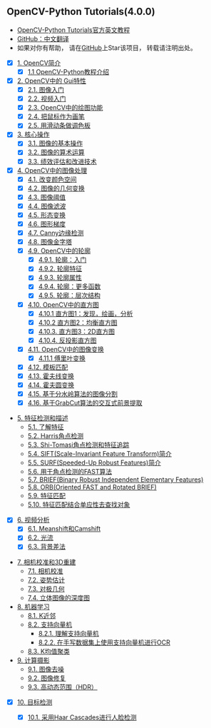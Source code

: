 ## OpenCV-Python Tutorials(4.0.0)
- [OpenCV-Python Tutorials官方英文教程](https://docs.opencv.org/4.0.0/d6/d00/tutorial_py_root.html)
- [GitHub：中文翻译](https://github.com/HLearning/OpenCV-Python-Tutorials)
- 如果对你有帮助， 请在[GitHub](https://github.com/HLearning/OpenCV-Python-Tutorials)上Star该项目， 转载请注明出处。


* [x] [1. OpenCV简介](https://github.com/HLearning/OpenCV-Python-Tutorials/tree/master/1.%20OpenCV%E7%AE%80%E4%BB%8B)
  * [x] [1.1 OpenCV-Python教程介绍](https://github.com/HLearning/OpenCV-Python-Tutorials/tree/master/1.%20OpenCV%E7%AE%80%E4%BB%8B/1.1.%20OpenCV-Python%E6%95%99%E7%A8%8B%E4%BB%8B%E7%BB%8D)
* [x] [2. OpenCV中的 Gui特性](https://github.com/HLearning/OpenCV-Python-Tutorials/tree/master/2.%20OpenCV%E4%B8%AD%E7%9A%84%20Gui%E7%89%B9%E6%80%A7)
  * [x] [2.1. 图像入门](https://github.com/HLearning/OpenCV-Python-Tutorials/tree/master/2.%20OpenCV%E4%B8%AD%E7%9A%84%20Gui%E7%89%B9%E6%80%A7/2.1.%20%E5%9B%BE%E5%83%8F%E5%85%A5%E9%97%A8)
  * [x] [2.2. 视频入门](https://github.com/HLearning/OpenCV-Python-Tutorials/tree/master/2.%20OpenCV%E4%B8%AD%E7%9A%84%20Gui%E7%89%B9%E6%80%A7/2.2.%20%E8%A7%86%E9%A2%91%E5%85%A5%E9%97%A8)
  * [x] [2.3. OpenCV中的绘图功能](https://github.com/HLearning/OpenCV-Python-Tutorials/tree/master/2.%20OpenCV%E4%B8%AD%E7%9A%84%20Gui%E7%89%B9%E6%80%A7/2.3.%20OpenCV%E4%B8%AD%E7%9A%84%E7%BB%98%E5%9B%BE%E5%8A%9F%E8%83%BD)
  * [x] [2.4. 把鼠标作为画笔](https://github.com/HLearning/OpenCV-Python-Tutorials/tree/master/2.%20OpenCV%E4%B8%AD%E7%9A%84%20Gui%E7%89%B9%E6%80%A7/2.4.%20%E6%8A%8A%E9%BC%A0%E6%A0%87%E4%BD%9C%E4%B8%BA%E7%94%BB%E7%AC%94)
  * [x] [2.5. 用滑动条做调色板](https://github.com/HLearning/OpenCV-Python-Tutorials/tree/master/2.%20OpenCV%E4%B8%AD%E7%9A%84%20Gui%E7%89%B9%E6%80%A7/2.5.%20%E7%94%A8%E6%BB%91%E5%8A%A8%E6%9D%A1%E5%81%9A%E8%B0%83%E8%89%B2%E6%9D%BF)
* [x] [3. 核心操作](https://github.com/HLearning/OpenCV-Python-Tutorials/tree/master/3.%20%E6%A0%B8%E5%BF%83%E6%93%8D%E4%BD%9C)
  * [x] [3.1. 图像的基本操作](https://github.com/HLearning/OpenCV-Python-Tutorials/tree/master/3.%20%E6%A0%B8%E5%BF%83%E6%93%8D%E4%BD%9C/3.1.%20%E5%9B%BE%E5%83%8F%E7%9A%84%E5%9F%BA%E6%9C%AC%E6%93%8D%E4%BD%9C)
  * [x] [3.2. 图像的算术运算](https://github.com/HLearning/OpenCV-Python-Tutorials/tree/master/3.%20%E6%A0%B8%E5%BF%83%E6%93%8D%E4%BD%9C/3.2.%20%E5%9B%BE%E5%83%8F%E7%9A%84%E7%AE%97%E6%9C%AF%E8%BF%90%E7%AE%97)
  * [x] [3.3. 绩效评估和改进技术](https://github.com/HLearning/OpenCV-Python-Tutorials/tree/master/3.%20%E6%A0%B8%E5%BF%83%E6%93%8D%E4%BD%9C/3.3.%20%E7%BB%A9%E6%95%88%E8%AF%84%E4%BC%B0%E5%92%8C%E6%94%B9%E8%BF%9B%E6%8A%80%E6%9C%AF)
* [x] [4. OpenCV中的图像处理](https://github.com/HLearning/OpenCV-Python-Tutorials/tree/master/4.%20OpenCV%E4%B8%AD%E7%9A%84%E5%9B%BE%E5%83%8F%E5%A4%84%E7%90%86)
  * [x] [4.1. 改变颜色空间](https://github.com/HLearning/OpenCV-Python-Tutorials/tree/master/4.%20OpenCV%E4%B8%AD%E7%9A%84%E5%9B%BE%E5%83%8F%E5%A4%84%E7%90%86/4.1.%20%E6%94%B9%E5%8F%98%E9%A2%9C%E8%89%B2%E7%A9%BA%E9%97%B4)
  * [x] [4.2. 图像的几何变换](https://github.com/HLearning/OpenCV-Python-Tutorials/tree/master/4.%20OpenCV%E4%B8%AD%E7%9A%84%E5%9B%BE%E5%83%8F%E5%A4%84%E7%90%86/4.2.%20%E5%9B%BE%E5%83%8F%E7%9A%84%E5%87%A0%E4%BD%95%E5%8F%98%E6%8D%A2)
  * [x] [4.3. 图像阈值](https://github.com/HLearning/OpenCV-Python-Tutorials/tree/master/4.%20OpenCV%E4%B8%AD%E7%9A%84%E5%9B%BE%E5%83%8F%E5%A4%84%E7%90%86/4.3.%20%E5%9B%BE%E5%83%8F%E9%98%88%E5%80%BC)
  * [x] [4.4. 图像滤波](https://github.com/HLearning/OpenCV-Python-Tutorials/tree/master/4.%20OpenCV%E4%B8%AD%E7%9A%84%E5%9B%BE%E5%83%8F%E5%A4%84%E7%90%86/4.4.%20%E5%9B%BE%E5%83%8F%E6%BB%A4%E6%B3%A2)
  * [x] [4.5. 形态变换](https://github.com/HLearning/OpenCV-Python-Tutorials/tree/master/4.%20OpenCV%E4%B8%AD%E7%9A%84%E5%9B%BE%E5%83%8F%E5%A4%84%E7%90%86/4.5.%20%E5%BD%A2%E6%80%81%E5%8F%98%E6%8D%A2)
  * [x] [4.6. 图形梯度](https://github.com/HLearning/OpenCV-Python-Tutorials/tree/master/4.%20OpenCV%E4%B8%AD%E7%9A%84%E5%9B%BE%E5%83%8F%E5%A4%84%E7%90%86/4.6.%20%E5%9B%BE%E5%BD%A2%E6%A2%AF%E5%BA%A6)
  * [x] [4.7. Canny边缘检测](https://github.com/HLearning/OpenCV-Python-Tutorials/tree/master/4.%20OpenCV%E4%B8%AD%E7%9A%84%E5%9B%BE%E5%83%8F%E5%A4%84%E7%90%86/4.7.%20Canny%E8%BE%B9%E7%BC%98%E6%A3%80%E6%B5%8B)
  * [x] [4.8. 图像金字塔](https://github.com/HLearning/OpenCV-Python-Tutorials/tree/master/4.%20OpenCV%E4%B8%AD%E7%9A%84%E5%9B%BE%E5%83%8F%E5%A4%84%E7%90%86/4.8.%20%E5%9B%BE%E5%83%8F%E9%87%91%E5%AD%97%E5%A1%94)
  * [x] [4.9. OpenCV中的轮廓](https://github.com/HLearning/OpenCV-Python-Tutorials/tree/master/4.%20OpenCV%E4%B8%AD%E7%9A%84%E5%9B%BE%E5%83%8F%E5%A4%84%E7%90%86/4.9.%20OpenCV%E4%B8%AD%E7%9A%84%E8%BD%AE%E5%BB%93)
    * [x] [4.9.1. 轮廓：入门]( )
    * [x] [4.9.2. 轮廓特征]( )
    * [x] [4.9.3. 轮廓属性]( )
    * [x] [4.9.4. 轮廓：更多函数]( )
    * [x] [4.9.5. 轮廓：层次结构]( )
  * [x] [4.10. OpenCV中的直方图](https://github.com/HLearning/OpenCV-Python-Tutorials/tree/master/4.%20OpenCV%E4%B8%AD%E7%9A%84%E5%9B%BE%E5%83%8F%E5%A4%84%E7%90%86/4.10.%20OpenCV%E4%B8%AD%E7%9A%84%E7%9B%B4%E6%96%B9%E5%9B%BE)
    * [x] [4.10.1 直方图1：发现，绘画，分析]( )
    * [x] [4.10.2 直方图2：均衡直方图]( )
    * [x] [4.10.3. 直方图3：2D直方图]( )
    * [x] [4.10.4. 反投影直方图]( )
  * [x] [4.11. OpenCV中的图像变换](https://github.com/HLearning/OpenCV-Python-Tutorials/tree/master/4.%20OpenCV%E4%B8%AD%E7%9A%84%E5%9B%BE%E5%83%8F%E5%A4%84%E7%90%86/4.11.%20OpenCV%E4%B8%AD%E7%9A%84%E5%9B%BE%E5%83%8F%E5%8F%98%E6%8D%A2)
    * [x] [4.11.1 傅里叶变换]( )
  * [x] [4.12. 模板匹配](https://github.com/HLearning/OpenCV-Python-Tutorials/tree/master/4.%20OpenCV%E4%B8%AD%E7%9A%84%E5%9B%BE%E5%83%8F%E5%A4%84%E7%90%86/4.12.%20%E6%A8%A1%E6%9D%BF%E5%8C%B9%E9%85%8D)
  * [x] [4.13. 霍夫线变换](https://github.com/HLearning/OpenCV-Python-Tutorials/tree/master/4.%20OpenCV%E4%B8%AD%E7%9A%84%E5%9B%BE%E5%83%8F%E5%A4%84%E7%90%86/4.13.%20%E9%9C%8D%E5%A4%AB%E7%BA%BF%E5%8F%98%E6%8D%A2)
  * [x] [4.14. 霍夫圆变换](https://github.com/HLearning/OpenCV-Python-Tutorials/tree/master/4.%20OpenCV%E4%B8%AD%E7%9A%84%E5%9B%BE%E5%83%8F%E5%A4%84%E7%90%86/4.14.%20%E9%9C%8D%E5%A4%AB%E5%9C%86%E5%8F%98%E6%8D%A2)
  * [x] [4.15. 基于分水岭算法的图像分割](https://github.com/HLearning/OpenCV-Python-Tutorials/tree/master/4.%20OpenCV%E4%B8%AD%E7%9A%84%E5%9B%BE%E5%83%8F%E5%A4%84%E7%90%86/4.15.%20%E5%9F%BA%E4%BA%8E%E5%88%86%E6%B0%B4%E5%B2%AD%E7%AE%97%E6%B3%95%E7%9A%84%E5%9B%BE%E5%83%8F%E5%88%86%E5%89%B2)
  * [x] [4.16. 基于GrabCut算法的交互式前景提取](https://github.com/HLearning/OpenCV-Python-Tutorials/tree/master/4.%20OpenCV%E4%B8%AD%E7%9A%84%E5%9B%BE%E5%83%8F%E5%A4%84%E7%90%86/4.16.%20%E5%9F%BA%E4%BA%8EGrabCut%E7%AE%97%E6%B3%95%E7%9A%84%E4%BA%A4%E4%BA%92%E5%BC%8F%E5%89%8D%E6%99%AF%E6%8F%90%E5%8F%96)
* [5. 特征检测和描述]( )
  * [5.1. 了解特征]( )
  * [5.2. Harris角点检测]( )
  * [5.3. Shi-Tomasi角点检测和特征追踪]( )
  * [5.4. SIFT(Scale-Invariant Feature Transform)简介]( )
  * [5.5. SURF(Speeded-Up Robust Features)简介]()
  * [5.6. 用于角点检测的FAST算法]()
  * [5.7. BRIEF(Binary Robust Independent Elementary Features)]( )
  * [5.8. ORB(Oriented FAST and Rotated BRIEF)]( )
  * [5.9. 特征匹配]( )
  * [5.10. 特征匹配结合单应性去查找对象]()
* [x] [6. 视频分析]( )
  * [x] [6.1. Meanshift和Camshift]( )
  * [x] [6.2. 光流]( )
  * [x] [6.3. 背景差法]( )
* [7. 相机校准和3D重建]( )
  * [7.1. 相机校准]( )
  * [7.2. 姿势估计]( )
  * [7.3. 对极几何]( )
  * [7.4. 立体图像的深度图]( )
* [8. 机器学习]( )
  * [8.1. K近邻]( )
  * [8.2. 支持向量机]( )
    * [8.2.1. 理解支持向量机]( )
    * [8.2.2. 在手写数据集上使用支持向量机进行OCR]( )
  * [8.3. K均值聚类]( )
* [9. 计算摄影]( )
  * [9.1. 图像去噪]( )
  * [9.2. 图像修复]( )
  * [9.3. 高动态范围（HDR）]( )
* [x] [10. 目标检测]( )
  * [x] [10.1. 采用Haar Cascades进行人脸检测]( )

